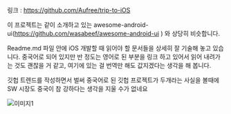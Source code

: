 링크 : https://github.com/Aufree/trip-to-iOS

이 프로젝트는 같이 소개하고 있는 awesome-android-ui(https://github.com/wasabeef/awesome-android-ui ) 와 상당히 비슷합니다.

Readme.md 파일 안에 iOS 개발할 때 읽어야 할 문서들을 상세히 잘 기술해 놓고 있습니다. 중국어로 되어 있지만 반 정도는 영어로 된 부분을 링크 하고 있어서 읽어 내려가는 것도 괜찮을 거 같고, 여기에 있는 걸 번역만 해도 값지겠다는 생각을 해 봅니다.

깃헙 트렌드를 작성하면서 벌써 중국어로 된 깃헙 프로젝트가 두개라는 사실을 볼때에 SW 시장도 중국이 참 강하다는 생각을 지울 수가 없네요

![이미지1](../master/img/001-25.png)
